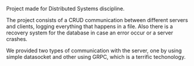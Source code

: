Project made for Distributed Systems discipline.

The project consists of a CRUD communication between different servers and clients, logging everything that happens in a file.
Also there is a recovery system for the database in case an error occur or a server crashes.

We provided two types of communication with the server, one by using simple datasocket and other using GRPC, which is a terrific techonology.